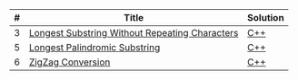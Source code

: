 |#|Title|Solution|
|-|-----|--------|
|3|[Longest Substring Without Repeating Characters](https://leetcode-cn.com/problems/algorithms/longest-substring-without-repeating-characters/description/)|[C++](https://github.com/chendl111/leetCode/blob/master/algorithms/3.Longest%20Substring%20Without%20Repeating%20Characters.md)|
|5|[Longest Palindromic Substring](https://leetcode-cn.com/problems/algorithms/longest-palindromic-substring/description/)|[C++](https://github.com/chendl111/leetCode/blob/master/algorithms/5.Longest%20Palindromic%20Substring.md)|
|6|[ZigZag Conversion](https://leetcode-cn.com/problems/algorithms/zigzag-conversion/description/)|[C++](https://github.com/chendl111/leetCode/blob/master/algorithms/6.ZigZag%20Conversion.md)|
